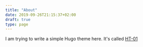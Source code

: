 ```yaml
---
title: "About"
date: 2019-09-26T21:15:37+02:00
draft: true
type: page
---
```


I am trying to write a simple Hugo theme here. It's called [HT-01](https://github.com/gerstorfer/HT-01)

